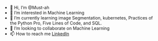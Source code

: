 - 👋 Hi, I’m @Must-ah
- 👀 I’m interested in Machine Learning
- 🌱 I’m currently learning image Segmentation, kubernetes, Practices of the Python Pro, Five Lines of Code, and SQL.
- 💞️ I’m looking to collaborate on Machine Learning
- 📫 How to reach me [LinkedIn](https://www.linkedin.com/in/mustafaah/)

<!---
Must-ah/Must-ah is a ✨ special ✨ repository because its `README.md` (this file) appears on your GitHub profile.
You can click the Preview link to take a look at your changes.
--->
